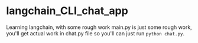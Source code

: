 # langchain_CLI_chat_app
Learning langchain, with some rough work
main.py is just some rough work, you'll get actual work in chat.py file so you'll can just run `python chat.py`.
